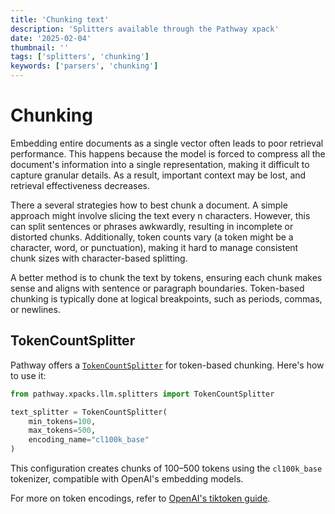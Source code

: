 ```yaml
---
title: 'Chunking text'
description: 'Splitters available through the Pathway xpack'
date: '2025-02-04'
thumbnail: ''
tags: ['splitters', 'chunking']
keywords: ['parsers', 'chunking']
---
```


# Chunking

Embedding entire documents as a single vector often leads to poor retrieval performance. This happens because the model is forced to compress all the document's information into a single representation, making it difficult to capture granular details. As a result, important context may be lost, and retrieval effectiveness decreases.

There a several strategies how to best chunk a document. A simple approach might involve slicing the text every n characters. However, this can split sentences or phrases awkwardly, resulting in incomplete or distorted chunks. Additionally, token counts vary (a token might be a character, word, or punctuation), making it hard to manage consistent chunk sizes with character-based splitting.

A better method is to chunk the text by tokens, ensuring each chunk makes sense and aligns with sentence or paragraph boundaries. Token-based chunking is typically done at logical breakpoints, such as periods, commas, or newlines.

## TokenCountSplitter
Pathway offers a [`TokenCountSplitter`](/developers/api-docs/pathway-xpacks-llm/splitters#pathway.xpacks.llm.splitters.TokenCountSplitter) for token-based chunking. Here's how to use it:

```python
from pathway.xpacks.llm.splitters import TokenCountSplitter

text_splitter = TokenCountSplitter(
    min_tokens=100,
    max_tokens=500,
    encoding_name="cl100k_base"
)
```

This configuration creates chunks of 100–500 tokens using the `cl100k_base` tokenizer, compatible with OpenAI's embedding models.

For more on token encodings, refer to [OpenAI's tiktoken guide](https://cookbook.openai.com/examples/how_to_count_tokens_with_tiktoken#encodings).
